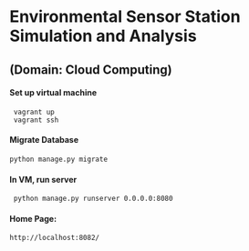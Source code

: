 # Environmental Sensor Station Simulation and Analysis 
## (Domain: Cloud Computing)

#### Set up virtual machine
```
 vagrant up  
 vagrant ssh  
 ```

 #### Migrate Database
 ```
 python manage.py migrate 
 ```

#### In VM, run server
```
 python manage.py runserver 0.0.0.0:8080  
 ```

#### Home Page: 
```
http://localhost:8082/
```

  

